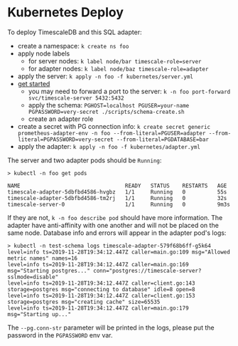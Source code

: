 # Kubernetes Deploy

To deploy TimescaleDB and this SQL adapter:

- create a namespace: `k create ns foo`
- apply node labels
  - for server nodes: `k label node/bar timescale-role=server`
  - for adapter nodes: `k label node/baz timescale-role=adapter`
- apply the server: `k apply -n foo -f kubernetes/server.yml`
- [get started](../README.md#getting-started)
  - you may need to forward a port to the server: `k -n foo port-forward svc/timescale-server 5432:5432`
  - apply the schema: `PGHOST=localhost PGUSER=your-name PGPASSWORD=very-secret ./scripts/schema-create.sh`
  - create an adapter role
- create a secret with PG connection info:
  `k create secret generic prometheus-adapter-env -n foo --from-literal=PGUSER=adapter --from-literal=PGPASSWORD=very-secret --from-literal=PGDATABASE=bar`
- apply the adapter: `k apply -n foo -f kubernetes/adapter.yml`

The server and two adapter pods should be `Running`:

```shell
> kubectl -n foo get pods

NAME                                 READY   STATUS    RESTARTS   AGE
timescale-adapter-5dbfbd4586-hvgbz   1/1     Running   0          55s
timescale-adapter-5dbfbd4586-tm2rj   1/1     Running   0          32s
timescale-server-0                   1/1     Running   0          9m3s
```

If they are not, `k -n foo describe pod` should have more information. The adapter have anti-affinity with one
another and will not be placed on the same node. Database info and errors will appear in the adapter pod's logs:

```shell
> kubectl -n test-schema logs timescale-adapter-579f68b6ff-g5k64
level=info ts=2019-11-28T19:34:12.447Z caller=main.go:109 msg="Allowed metric names" names=16
level=info ts=2019-11-28T19:34:12.447Z caller=main.go:169 msg="Starting postgres..." conn="postgres://timescale-server?sslmode=disable"
level=info ts=2019-11-28T19:34:12.447Z caller=client.go:143 storage=postgres msg="connecting to database" idle=8 open=8
level=info ts=2019-11-28T19:34:12.447Z caller=client.go:153 storage=postgres msg="creating cache" size=65535
level=info ts=2019-11-28T19:34:12.447Z caller=main.go:179 msg="Starting up..."
```

The `--pg.conn-str` parameter will be printed in the logs, please put the password in the `PGPASSWORD` env var.
